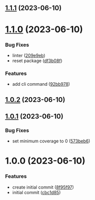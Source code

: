 ## [1.1.1](https://github.com/bed-and-breakfast/template-init/compare/v1.1.0...v1.1.1) (2023-06-10)

# [1.1.0](https://github.com/bed-and-breakfast/template-init/compare/v1.0.2...v1.1.0) (2023-06-10)


### Bug Fixes

* linter ([209e9eb](https://github.com/bed-and-breakfast/template-init/commit/209e9eb4c7724a7b62d39e70f5b78f2d0db24010))
* reset package ([df3b08f](https://github.com/bed-and-breakfast/template-init/commit/df3b08ff8e36507cd7344c3a51d0d4b7ea626b4a))


### Features

* add cli command ([92bb978](https://github.com/bed-and-breakfast/template-init/commit/92bb978d6746a596167aa904f4df0a9ff3e4baf3))

## [1.0.2](https://github.com/bed-and-breakfast/template-init/compare/v1.0.1...v1.0.2) (2023-06-10)

## [1.0.1](https://github.com/bed-and-breakfast/template-init/compare/v1.0.0...v1.0.1) (2023-06-10)


### Bug Fixes

* set minimum coverage to 0 ([573beb6](https://github.com/bed-and-breakfast/template-init/commit/573beb6f8bafff095ba3accaa9c101eecf40de11))

# 1.0.0 (2023-06-10)


### Features

* create initial commit ([8f95f97](https://github.com/bed-and-breakfast/template-init/commit/8f95f977f4c2e54c8d8a79110e20bbd8e6d21449))
* initial commit ([cbc1d85](https://github.com/bed-and-breakfast/template-init/commit/cbc1d85b09e21b6f89b5c6ff1617a7e3a9936e36))
